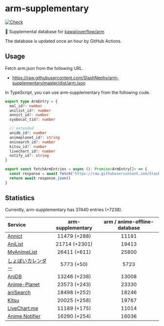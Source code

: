 # arm-supplementary

[![Check](https://github.com/SlashNephy/arm-supplementary/actions/workflows/check-node.yml/badge.svg)](https://github.com/SlashNephy/arm-supplementary/actions/workflows/check-node.yml)

💊 Supplemental database for [kawaiioverflow/arm](https://github.com/kawaiioverflow/arm)

The database is updated once an hour by GitHub Actions.

## Usage

Fetch arm.json from the following URL.

- https://raw.githubusercontent.com/SlashNephy/arm-supplementary/master/dist/arm.json

In TypeScript, you can use arm-supplementary from the following code.

```TypeScript
export type ArmEntry = {
  mal_id?: number
  anilist_id?: number
  annict_id?: number
  syobocal_tid?: number

  // extended
  anidb_id?: number
  animeplanet_id?: string
  anisearch_id?: number
  kitsu_id?: number
  livechart_id?: number
  notify_id?: string
}

export const fetchArmEntries = async (): Promise<ArmEntry[]> => {
  const response = await fetch('https://raw.githubusercontent.com/SlashNephy/arm-supplementary/master/dist/arm.json')
  return await response.json()
}
```

## Statistics

Currently, arm-supplementary has 37440 entries (+7238).

| Service                                     | arm-supplementary | arm / anime-offline-database |
| :------------------------------------------ | :---------------: | :--------------------------: |
| [Annict](https://annict.com)                |   11479 (+288)    |            11191             |
| [AniList](https://anilist.co)               |   21714 (+2301)   |            19413             |
| [MyAnimeList](https://myanimelist.net)      |   26411 (+611)    |            25800             |
| [しょぼいカレンダー](https://cal.syoboi.jp) |    5773 (+50)     |             5723             |
| [AniDB](https://anidb.net)                  |   13246 (+238)    |            13008             |
| [Anime-Planet](https://anime-planet.com)    |   23573 (+243)    |            23330             |
| [aniSearch](https://anisearch.com)          |   18498 (+252)    |            18246             |
| [Kitsu](https://kitsu.io)                   |   20025 (+258)    |            19767             |
| [LiveChart.me](https://livechart.me)        |   11189 (+175)    |            11014             |
| [Anime Notifier](https://notify.moe)        |   16290 (+254)    |            16036             |
